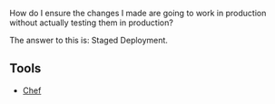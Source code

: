 <div id="wikitext">

<div class="vspace">

</div>

<div class="faq">

<span id="faq"></span>

How do I ensure the changes I made are going to work in production
without actually testing them in production?

The answer to this is: Staged Deployment.

<span id="faqend"></span>

</div>

<div class="vspace">

</div>

Tools
-----

-   [Chef](http://wiki.tamouse.org?n=Technology.Chef?action=print)

</div>
